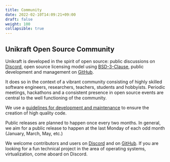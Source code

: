 ```yaml
---
title: Community
date: 2022-02-10T14:09:21+09:00
draft: false
weight: 100
collapsible: true
---
```


## Unikraft Open Source Community

Unikraft is developed in the spirit of open source: public discussions on [Discord](https://bit.ly/UnikraftDiscord), open source licensing model using [BSD-3-Clause](docs/contributing/licensing), public development and management on [GitHub](https://github.com/unikraft/).

It does so in the context of a vibrant community consisting of highly skilled software engineers, researchers, teachers, students and hobbyists.
Periodic meetings, hackathons and a consistent presence in open source events are central to the well functioning of the community.

We use a [guidelines for development and maintenance](docs/contributing/) to ensure the creation of high quality code.

Public releases are planned to happen once every two months.
In general, we aim for a public release to happen at the last Monday of each odd month (January, March, May, etc.)

We welcome contributors and users on [Discord](https://bit.ly/UnikraftDiscord) and on [GitHub](https://github.com/unikraft/).
If you are looking for a fun technical project in the area of operating systems, virtualization, come aboard on Discord.

